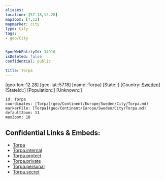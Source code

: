 ```yaml
---
aliases: 
location: [57.18,12.28]
mapzoom: [7,12] 
mapmarker: city 
type: City
tags:
- geo/City


SpocWebEntityId: 34916
isDeleted: false
confidential: public

title: Torpa
---
```

[geo-lon::12.28]
[geo-lat::57.18]
[name::Torpa]
[State::]
[Country::[Sweden](geo/Continent/Europe/Sweden.md)]
[StateId::]
[Population::]
[Unknown::]


```leaflet
id: Torpa
coordinates: [Torpa](geo/Continent/Europe/Sweden/City/Torpa.md)
markerFile: [Torpa](geo/Continent/Europe/Sweden/City/Torpa.md)
defaultZoom: 11 
maxZoom: 18
```


## Confidential Links & Embeds: 
- [Torpa](../../../../../../_public/geo/Continent/Europe/Sweden/City/Torpa.md) 
- [Torpa.internal](../../../../../../_internal/geo/Continent/Europe/Sweden/City/Torpa.internal.md) 
- [Torpa.protect](../../../../../../_protect/geo/Continent/Europe/Sweden/City/Torpa.protect.md) 
- [Torpa.private](../../../../../../_private/geo/Continent/Europe/Sweden/City/Torpa.private.md) 
- [Torpa.personal](../../../../../../_personal/geo/Continent/Europe/Sweden/City/Torpa.personal.md) 
- [Torpa.secret](../../../../../../_secret/geo/Continent/Europe/Sweden/City/Torpa.secret.md) 
